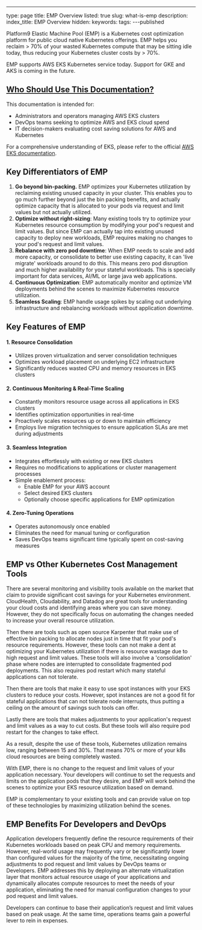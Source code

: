 ---
type: page
title: EMP Overview
listed: true
slug: what-is-emp
description: 
index_title: EMP Overview
hidden: 
keywords: 
tags: 
---published

Platform9 Elastic Machine Pool (EMP) is a Kubernetes cost optimization platform for public cloud native Kubernetes offerings. EMP helps you reclaim &gt; 70% of your wasted Kubernetes compute that may be sitting idle today, thus reducing your Kubernetes cluster costs by &gt; 70%. 

EMP supports AWS EKS Kubernetes service today. Support for GKE and AKS is coming in the future. 

## [Who Should Use This Documentation?](https://platform9.com/docs/kubernetes/about-pmk#who-is-this-documentation-for)

This documentation is intended for:

- Administrators and operators managing AWS EKS clusters
- DevOps teams seeking to optimize AWS and EKS cloud spend
- IT decision-makers evaluating cost saving solutions for AWS and Kubernetes

For a comprehensive understanding of EKS, please refer to the official [AWS EKS documentation](https://docs.aws.amazon.com/eks/latest/userguide/what-is-eks.html).

## Key Differentiators of EMP

1. **Go beyond bin-packing.** EMP optimizes your Kubernetes utilization by reclaiming existing unused capacity in your cluster. This enables you to go much further beyond just the bin packing benefits, and actually optimize capacity that is allocated to your pods via request and limit values but not actually utilized. 
2. **Optimize without right-sizing**: Many existing tools try to optimize your Kubernetes resource consumption by modifying your pod's request and limit values. But since EMP can actually tap into existing unused capacity to deploy new workloads, EMP requires making no changes to your pod's request and limit values. 
3. **Rebalance with zero pod downtime**: When EMP needs to scale and add more capacity, or consolidate to better use existing capacity, it can 'live migrate' workloads around to do this. This means zero pod disruption and much higher availability for your stateful workloads. This is specially important for data services, AI/ML or large java web applications. 
4. **Continuous Optimization**: EMP automatically monitor and optimize VM deployments behind the scenes to maximize Kubernetes resource utilization.
5. **Seamless Scaling**: EMP handle usage spikes by scaling out underlying infrastructure and rebalancing workloads without application downtime.

## Key Features of EMP

#### 1. Resource Consolidation

- Utilizes proven virtualization and server consolidation techniques
- Optimizes workload placement on underlying EC2 infrastructure
- Significantly reduces wasted CPU and memory resources in EKS clusters

#### 2. Continuous Monitoring & Real-Time Scaling

- Constantly monitors resource usage across all applications in EKS clusters
- Identifies optimization opportunities in real-time
- Proactively scales resources up or down to maintain efficiency
- Employs live migration techniques to ensure application SLAs are met during adjustments

#### 3. Seamless Integration

- Integrates effortlessly with existing or new EKS clusters
- Requires no modifications to applications or cluster management processes
- Simple enablement process:
    - Enable EMP for your AWS account
    - Select desired EKS clusters
    - Optionally choose specific applications for EMP optimization

#### 4. Zero-Tuning Operations

- Operates autonomously once enabled
- Eliminates the need for manual tuning or configuration
- Saves DevOps teams significant time typically spent on cost-saving measures

## EMP vs Other Kubernetes Cost Management Tools

There are several monitoring and visibility tools available on the market that claim to provide significant cost savings for your Kubernetes environment. CloudHealth, Cloudability, and Datadog are great tools for understanding your cloud costs and identifying areas where you can save money. However, they do not specifically focus on automating the changes needed to increase your overall resource utilization.

Then there are tools such as open source Karpenter that make use of effective bin packing to allocate nodes just in time that fit your pod's resource requirements. However, these tools can not make a dent at optimizing your Kubernetes utilization if there is resource wastage due to high request and limit values. These tools will also involve a 'consolidation' phase where nodes are interrupted to consolidate fragmented pod deployments. This also requires pod restart which many stateful applications can not tolerate.

Then there are tools that make it easy to use spot instances with your EKS clusters to reduce your costs. However, spot instances are not a good fit for stateful applications that can not tolerate node interrupts, thus putting a ceiling on the amount of savings such tools can offer.

Lastly there are tools that makes adjustments to your application's request and limit values as a way to cut costs. But these tools will also require pod restart for the changes to take effect.

As a result, despite the use of these tools, Kubernetes utilization remains low, ranging between 15 and 30%. That means 70% or more of your k8s cloud resources are being completely wasted.

With EMP, there is no change to the request and limit values of your application necessary. Your developers will continue to set the requests and limits on the application pods that they desire, and EMP will work behind the scenes to optimize your EKS resource utilization based on demand.

EMP is complementary to your existing tools and can provide value on top of these technologies by maximizing utilization behind the scenes.

## EMP Benefits For Developers and DevOps

Application developers frequently define the resource requirements of their Kubernetes workloads based on peak CPU and memory requirements. However, real-world usage may frequently vary or be significantly lower than configured values for the majority of the time, necessitating ongoing adjustments to pod request and limit values by DevOps teams or Developers. EMP addresses this by deploying an alternate virtualization layer that monitors actual resource usage of your applications and dynamically allocates compute resources to meet the needs of your application, eliminating the need for manual configuration changes to your pod request and limit values.

Developers can continue to base their application’s request and limit values based on peak usage. At the same time, operations teams gain a powerful lever to rein in expenses.

